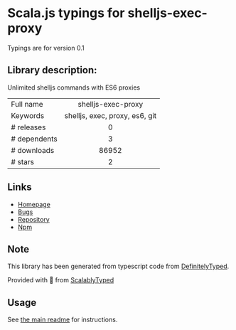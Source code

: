 
# Scala.js typings for shelljs-exec-proxy

Typings are for version 0.1

## Library description:
Unlimited shelljs commands with ES6 proxies

|                    |                 |
| ------------------ | :-------------: |
| Full name          | shelljs-exec-proxy |
| Keywords           | shelljs, exec, proxy, es6, git |
| # releases         | 0 |
| # dependents       | 3 |
| # downloads        | 86952 |
| # stars            | 2 |

## Links
- [Homepage](https://github.com/nfischer/shelljs-exec-proxy#readme)
- [Bugs](https://github.com/nfischer/shelljs-exec-proxy/issues)
- [Repository](https://github.com/nfischer/shelljs-exec-proxy)
- [Npm](https://www.npmjs.com/package/shelljs-exec-proxy)
    


## Note
This library has been generated from typescript code from [DefinitelyTyped](https://definitelytyped.org).

Provided with :purple_heart: from [ScalablyTyped](https://github.com/oyvindberg/ScalablyTyped)

## Usage
See [the main readme](../../readme.md) for instructions.


